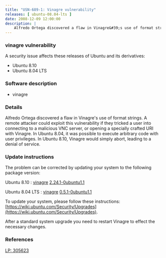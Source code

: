 ```yaml
---
title: "USN-689-1: Vinagre vulnerability"
releases: [ ubuntu-08.04-lts ]
date: 2008-12-09 12:00:00
description: |
    Alfredo Ortega discovered a flaw in Vinagre&#39;s use of format strings. A remote attacker could exploit this vulnerability if they tricked a user into connecting to a malicious VNC server, or opening a specially crafted URI with Vinagre. In Ubuntu 8.04, it was possible to execute arbitrary code with user privileges. In Ubuntu 8.10, Vinagre would simply abort, leading to a denial of service. 
--- 
```

 
### vinagre vulnerability

A security issue affects these releases of Ubuntu and its derivatives:

* Ubuntu 8.10
* Ubuntu 8.04 LTS

### Software description

* vinagre 

### Details

Alfredo Ortega discovered a flaw in Vinagre&#39;s use of format strings. A remote attacker could exploit this vulnerability if they tricked a user into connecting to a malicious VNC server, or opening a specially crafted URI with Vinagre. In Ubuntu 8.04, it was possible to execute arbitrary code with user privileges. In Ubuntu 8.10, Vinagre would simply abort, leading to a denial of service. 

### Update instructions

The problem can be corrected by updating your system to the following package version:

Ubuntu 8.10
 : [vinagre](https://launchpad.net/ubuntu/+source/vinagre) <span> [2.24.1-0ubuntu1.1](https://launchpad.net/ubuntu/+source/vinagre/2.24.1-0ubuntu1.1) </span> 

Ubuntu 8.04 LTS
 : [vinagre](https://launchpad.net/ubuntu/+source/vinagre) <span> [0.5.1-0ubuntu1.1](https://launchpad.net/ubuntu/+source/vinagre/0.5.1-0ubuntu1.1) </span> 

To update your system, please follow these instructions: [https://wiki.ubuntu.com/Security/Upgrades](https://wiki.ubuntu.com/Security/Upgrades).

After a standard system upgrade you need to restart Vinagre to effect the necessary changes. 

### References

 [LP: 305623](https://launchpad.net/bugs/305623)
 
